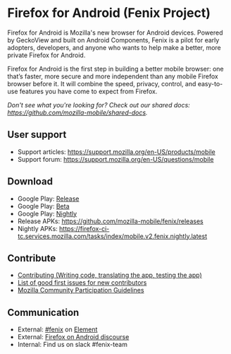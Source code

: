 # Firefox for Android (Fenix Project)

Firefox for Android is Mozilla's new browser for Android devices. Powered by GeckoView and built on Android Components, Fenix is a pilot for early adopters, developers, and anyone who wants to help make a better, more private Firefox for Android.

Firefox for Android is the first step in building a better mobile browser: one that’s faster, more secure and more independent than any mobile Firefox browser before it. It will combine the speed, privacy, control, and easy-to-use features you have come to expect from Firefox.

*Don't see what you're looking for? Check out our shared docs: https://github.com/mozilla-mobile/shared-docs.*

## User support

* Support articles: https://support.mozilla.org/en-US/products/mobile
* Support forum: https://support.mozilla.org/en-US/questions/mobile

## Download

* Google Play: [Release](https://play.google.com/store/apps/details?id=org.mozilla.firefox)
* Google Play: [Beta](https://play.google.com/store/apps/details?id=org.mozilla.firefox_beta)
* Google Play: [Nightly](https://play.google.com/store/apps/details?id=org.halalz.fenix)
* Release APKs: https://github.com/mozilla-mobile/fenix/releases
* Nightly APKs: https://firefox-ci-tc.services.mozilla.com/tasks/index/mobile.v2.fenix.nightly.latest

## Contribute

* [Contributing (Writing code, translating the app, testing the app)](https://github.com/mozilla-mobile/shared-docs/blob/master/android/CONTRIBUTING.md)
* [List of good first issues for new contributors](https://github.com/mozilla-mobile/fenix/issues?utf8=%E2%9C%93&q=is%3Aopen+is%3Aissue+label%3A%22good+first+issue%22+)
* [Mozilla Community Participation Guidelines](https://www.mozilla.org/en-US/about/governance/policies/participation/)

## Communication
* External: [#fenix](https://chat.mozilla.org/#/room/#fenix:mozilla.org) on [Element](https://wiki.mozilla.org/Matrix)
* External: [Firefox on Android discourse](https://discourse.mozilla.org/c/firefox-android/468)
* Internal: Find us on slack #fenix-team
